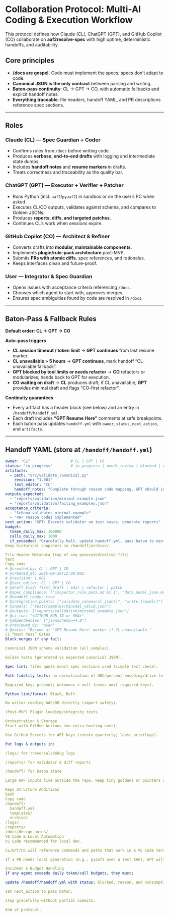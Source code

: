 # Collaboration Protocol: Multi-AI Coding & Execution Workflow

This protocol defines how Claude (CL), ChatGPT (GPT), and GitHub Copilot (CO) collaborate on **aaf2resolve-spec** with high uptime, deterministic handoffs, and auditability.

## Core principles
- **/docs are gospel.** Code must implement the specs; specs don’t adapt to code.
- **Canonical JSON is the only contract** between parsing and writing.
- **Baton-pass continuity**: CL → GPT → CO, with automatic fallbacks and explicit handoff notes.
- **Everything traceable**: file headers, handoff YAML, and PR descriptions reference spec sections.

---

## Roles

### Claude (CL) — Spec Guardian + Coder
- Confirms rules from `/docs` before writing code.
- Produces **verbose, end-to-end drafts** with logging and intermediate state dumps.
- Includes **handoff notes** and **resume markers** in drafts.
- Treats correctness and traceability as the quality bar.

### ChatGPT (GPT) — Executor + Verifier + Patcher
- Runs Python (incl. `aaf2`/`pyaaf2`) in sandbox or on the user’s PC when asked.
- Executes CL/CO outputs, validates against schema, and compares to Golden JSONs.
- Produces **reports, diffs, and targeted patches**.
- Continues CL’s work when sessions expire.

### GitHub Copilot (CO) — Architect & Refiner
- Converts drafts into **modular, maintainable components**.
- Implements **plugin/rule-pack architecture** post-MVP.
- Submits **PRs with atomic diffs**, spec references, and rationales.
- Keeps interfaces clean and future-proof.

### User — Integrator & Spec Guardian
- Opens issues with acceptance criteria referencing `/docs`.
- Chooses which agent to start with, approves merges.
- Ensures spec ambiguities found by code are resolved in `/docs`.

---

## Baton-Pass & Fallback Rules

**Default order:** **CL → GPT → CO**

**Auto-pass triggers**
- **CL session timeout / token limit** → **GPT continues** from last resume marker.
- **CL unavailable > 5 hours** → **GPT continues**, mark handoff “CL-unavailable fallback”.
- **GPT blocked by tool limits or needs refactor** → **CO** refactors or modularizes; hands back to GPT for execution.
- **CO waiting on draft** → **CL** produces draft; if CL unavailable, **GPT** provides minimal draft and flags “CO-first refactor”.

**Continuity guarantees**
- Every artifact has a header block (see below) and an entry in `/handoff/handoff.yml`.
- Each draft includes **“GPT Resume Here”** comments at safe breakpoints.
- Each baton pass updates `handoff.yml` with `owner`, `status`, `next_action`, and `artifacts`.

---

## Handoff YAML (store at `/handoff/handoff.yml`)

```yaml
owner: "CL"                  # CL | GPT | CO
status: "in_progress"        # in_progress | needs_review | blocked | completed
artifacts:
  - path: "src/validate_canonical.py"
    revision: "1.001"
    last_editor: "CL"
    handoff_notes: "Complete through reason code mapping. GPT should implement additional validations starting line 180."
outputs_expected:
  - "reports/validation/minimal_example.json"
  - "reports/validation/failing_examples.json"
acceptance_criteria:
  - "Schema validates minimal example"
  - "40+ reason codes implemented"
next_action: "GPT: Execute validator on test cases, generate reports"
budget:
  token_daily_max: 100000
  calls_daily_max: 1000
  if_exceeded: "Gracefully halt, update handoff.yml, pass baton to next agent"
Keep historical snapshots in /handoff/archive/.

File Header Metadata (top of any generated/edited file)
text
Copy code
# @created_by: CL | GPT | CO
# @created_at: 2025-08-29T12:00:00Z
# @revision: 1.001
# @last_editor: CL | GPT | CO
# @draft_kind: first_draft | edit | refactor | patch
# @spec_compliance: ["inspector_rule_pack.md §1.1", "data_model_json.md §Event"]
# @handoff_ready: true
# @integration_points: ["validate_canonical_json()", "write_fcpxml()"]
# @inputs: ["tests/samples/minimal_valid.json"]
# @outputs: ["reports/validation/minimal_example.json"]
# @ci_run: "<GITHUB_RUN_ID or SHA>"
# @dependencies: ["jsonschema>=4.0"]
# @reviewed_by: "owen"
# @notes: "Resume at 'GPT Resume Here' marker if CL unavailable."
CI “Must Pass” Gates
Block merges if any fail:

Canonical JSON schema validation (all samples).

Golden tests (generated vs expected canonical JSON).

Spec lint: files quote exact spec sections used (simple text check).

Path fidelity tests: no normalization of UNC/percent-encoding/drive letters.

Required keys present; unknowns = null (never omit required keys).

Python lint/format: Black, Ruff.

No writer reading AAF/DB directly (import safety).

(Post-MVP) Plugin loading/integrity tests.

Orchestration & Storage
Start with GitHub Actions (no extra hosting cost).

Use GitHub Secrets for API keys (rotate quarterly; least privilege).

Put logs & outputs in:

/logs/ for traversal/debug logs

/reports/ for validator & diff reports

/handoff/ for baton state

Large AAF inputs live outside the repo; keep tiny goldens or pointers only.

Repo Structure Additions
bash
Copy code
/handoff/
  handoff.yml
  templates/
  archive/
/logs/
/reports/
/docs/design_notes/
VS Code & Local Automation
VS Code recommended for local dev.

CL/GPT/CO will reference commands and paths that work in a VS Code terminal.

If a PR needs local generation (e.g., pyaaf2 over a test AAF), GPT will provide a ready-to-run command block and expected outputs under /reports/.

Incident & Budget Handling
If any agent exceeds daily token/call budgets, they must:

update /handoff/handoff.yml with status: blocked, reason, and consumption,

set next_action to pass baton,

stop gracefully without partial commits.

End of protocol.
